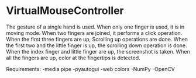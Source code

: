 # VirtualMouseController
The gesture of a single hand is used. When only one finger is used, it is in moving mode. 
When two fingers are joined, it performs a click operation. 
When the first three fingers are up, Scrolling up operations are done. 
When the first two and the little finger is up, the scrolling down operation is done.
When the index finger and little finger are up, the screenshot is taken.
When all the fingers are up, color at the fingertips is detected.

Requirements: -media pipe -pyautogui -web colors -NumPy -OpenCV
